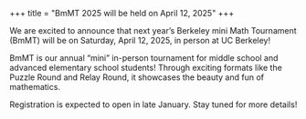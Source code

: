 +++
title = "BmMT 2025 will be held on April 12, 2025"
+++

We are excited to announce that next year’s Berkeley mini Math Tournament (BmMT)
will be on Saturday, April 12, 2025, in person at UC Berkeley!

<!-- more -->

BmMT is our annual “mini” in-person tournament for middle school and advanced
elementary school students! Through exciting formats like the Puzzle Round and
Relay Round, it showcases the beauty and fun of mathematics.

Registration is expected to open in late January. Stay tuned for more details!
